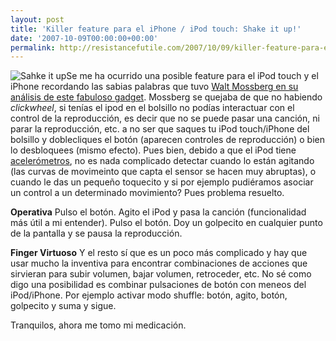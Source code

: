 ```yaml
---
layout: post
title: 'Killer feature para el iPhone / iPod touch: Shake it up!'
date: '2007-10-09T00:00:00+00:00'
permalink: http://resistancefutile.com/2007/10/09/killer-feature-para-el-iphone-ipod-touch-shake-it-up/
---
```

<img src='http://resistancefutile.com/wp-content/shakeitup.jpg' alt='Sahke it up' class="derecha_borde" />Se me ha ocurrido una posible feature para el iPod touch y el iPhone recordando las sabias palabras que tuvo <a href="http://www.applesfera.com/2007/09/21-video-walt-mossberg-da-un-repaso-interesante-al-ipod-touch">Walt Mossberg en su análisis de este fabuloso gadget</a>. Mossberg se quejaba de que no habiendo <em>clickwheel</em>, si tenías el ipod en el bolsillo no podías interactuar con el control de la reproducción, es decir que no se puede pasar una canción, ni parar la reproducción, etc. a no ser que saques tu iPod touch/iPhone del bolsillo y doblecliques el botón (aparecen controles de reproducción) o bien lo desbloquees (mismo efecto).
Pues bien, debido a que el iPod tiene <a href="http://es.wikipedia.org/wiki/Aceler%C3%B3metro">acelerómetros</a>, no es nada complicado detectar cuando lo están agitando (las curvas de movimeinto que capta el sensor se hacen muy abruptas), o cuando le das un pequeño toquecito y si por ejemplo pudiéramos asociar un control a un determinado movimiento? Pues problema resuelto.

<strong>Operativa</strong>
Pulso el botón. Agito el iPod y pasa la canción (funcionalidad más útil a mi entender).
Pulso el botón. Doy un golpecito en cualquier punto de la pantalla y se pausa la reproducción.

<strong>Finger Virtuoso</strong>
Y el resto sí que es un poco más complicado y hay que usar mucho la inventiva para encontrar combinaciones de acciones que sirvieran para subir volumen, bajar volumen, retroceder, etc. No sé como digo una posibilidad es combinar pulsaciones de botón con meneos del iPod/iPhone. Por ejemplo activar modo shuffle: botón, agito, botón, golpecito y suma y sigue.

Tranquilos, ahora me tomo mi medicación.
